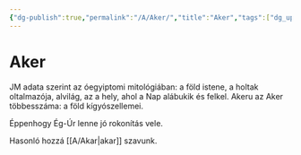 ```yaml
---
{"dg-publish":true,"permalink":"/A/Aker/","title":"Aker","tags":["dg_uploaded"],"created":"2023-11-06T01:59","updated":"2023-11-06T01:59"}
---
```



# Aker

JM adata szerint az óegyiptomi mitológiában: a föld istene, a holtak oltalmazója, alvilág, az a hely, ahol a Nap alábukik és felkel. Akeru az Aker többesszáma: a föld kígyószellemei.  

Éppenhogy Ég-Úr lenne jó rokonítás vele.  

Hasonló hozzá [[A/Akar\|akar]] szavunk.  